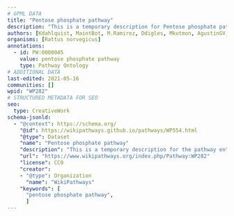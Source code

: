 ```yaml
---
# GPML DATA
title: "Pentose phosphate pathway"
description: "This is a temporary description for Pentose phosphate pathway"
authors: [Kdahlquist, MaintBot, M.Ramirez, Ddigles, Mkutmon, AgustinGV, DeSl, Khanspers, Egonw, Eweitz]
organisms: [Rattus norvegicus]
annotations:
  - id: PW:0000045
    value: pentose phosphate pathway
    type: Pathway Ontology
# ADDITIONAL DATA
last-edited: 2021-05-16
communities: []
wpid: "WP282"
# STRUCTURED METADATA FOR SEO
seo:
  type: CreativeWork
schema-jsonld:
  - "@context": https://schema.org/
    "@id": https://wikipathways.github.io/pathways/WP554.html
    "@type": Dataset
    "name": "Pentose phosphate pathway"
    "description": "This is a temporary description for the pathway entitled: Pentose phosphate pathway"
    "url": "https://www.wikipathways.org/index.php/Pathway:WP282"
    "license": CC0
    "creator":
    - "@type": Organization
      "name": "WikiPathways"
    "keywords": [
      "pentose phosphate pathway",
      ]
---
```

